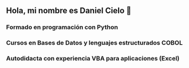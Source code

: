 ## Hola, mi nombre es Daniel Cielo 👋

### Formado en programación con **Python**
### Cursos en Bases de Datos y lenguajes estructurados **COBOL**
### Autodidacta con experiencia **VBA para aplicaciones** (Excel)

<!--
**DaniCielo/DaniCielo** is a ✨ _special_ ✨ repository because its `README.md` (this file) appears on your GitHub profile.

Here are some ideas to get you started:

- 🔭 I’m currently working on ...
- 🌱 I’m currently learning ...
- 👯 I’m looking to collaborate on ...
- 🤔 I’m looking for help with ...
- 💬 Ask me about ...
- 📫 How to reach me: ...
- 😄 Pronouns: ...
- ⚡ Fun fact: ...
-->
